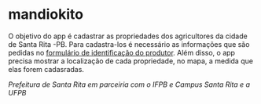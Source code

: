 # mandiokito

O objetivo do app é cadastrar as propriedades dos agricultores da cidade de Santa Rita -PB. Para cadastra-los é necessário as informações que são pedidas no [formulário de identificação do produtor](https://github.com/alefemoreira/mandiokito/blob/master/Docs/question%C3%A1rio%20produtores%20macaxeira%20-%20PRONTO.pdf). Além disso, o app precisa mostrar a localização de cada propriedade, no mapa, a medida que elas forem cadasradas.

*Prefeitura de Santa Rita em parceiria com o IFPB e Campus Santa Rita e a UFPB*
